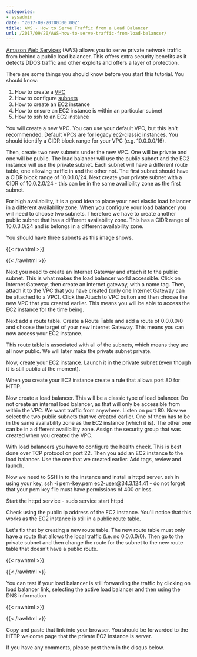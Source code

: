 ```yaml
---
categories:
- sysadmin
date: "2017-09-20T00:00:00Z"
title: AWS - How to Serve Traffic from a Load Balancer
url: /2017/09/20/AWS-how-to-serve-traffic-from-load-balancer/
---
```


[Amazon Web Services](http://aws.amazon.com) (AWS) allows you to serve private network traffic from behind a public load balancer. This offers extra security benefits as it detects DDOS traffic and other exploits and offers a layer of protection.

There are some things you should know before you start this tutorial. You should know:

1. How to create a [VPC](https://en.wikipedia.org/wiki/Virtual_private_cloud)
1. How to configure [subnets](https://en.wikipedia.org/wiki/Subnetwork)
1. How to create an EC2 instance
1. How to ensure an EC2 instance is within an particular subnet
1. How to ssh to an EC2 instance

You will create a new VPC. You can use your default VPC, but this isn't recommended. Default VPCs are for legacy ec2-classic instances. You should identify a CIDR block range for your VPC (e.g. 10.0.0.0/16). 

Then, create two new subnets under the new VPC. One will be private and one will be public. The load balancer will use the public subnet and the EC2 instance will use the private subnet. Each subnet will have a different route table, one allowing traffic in and the other not. The first subnet should have a CIDR block range of 10.0.1.0/24. Next create your private subnet with a CIDR of 10.0.2.0/24 - this can be in the same availibility zone as the first subnet.

For high availability, it is a good idea to place your next elastic load balancer in a different availability zone. When you configure your load balancer you will need to choose two subnets. Therefore we have to create another public subnet that has a different availability zone. This has a CIDR range of 10.0.3.0/24 and is belongs in a different availability zone.

You should have three subnets as this image shows.

{{< rawhtml >}}
<blockquote class="imgur-embed-pub" lang="en" data-id="a/KFrjH"><a href="//imgur.com/KFrjH"></a></blockquote><script async src="//s.imgur.com/min/embed.js" charset="utf-8"></script>
{{< /rawhtml >}}

Next you need to create an Internet Gateway and attach it to the public subnet. This is what makes the load balancer  world accessible. Click on Internet Gateway, then create an internet gateway, with a name tag. Then, attach it to the VPC that you have created (only one Internet Gateway can be attached to a VPC). Click the Attach to VPC button and then choose the new VPC that you created earlier. This means you will be able to access the EC2 instance for the time being.

Next add a route table. Create a Route Table and add a route of 0.0.0.0/0 and choose the target of your new Internet Gateway. This means you can now access your EC2 instance. 

This route table is associated with all of the subnets, which means they are all now public. We will later make the private subnet private.

Now, create your EC2 instance. Launch it in the private subnet (even though it is still public at the moment).

When you create your EC2 instance create a rule that allows port 80 for HTTP.

Now create a load balancer. This will be a classic type of load balancer. Do not create an internal load balancer, as that will only be accessible from within the VPC. We want traffic from anywhere. Listen on port 80. Now we select the two public subnets that we created earlier. One of them has to be in the same availability zone as the EC2 instance (which it is). The other one can be in a different availibility zone. Assign the security group that was created when you created the VPC.

With load balancers you have to configure the health check. This is best done over TCP protocol on port 22. Then you add an EC2 instance to the load balancer. Use the one that we created earlier. Add tags, review and launch.

Now we need to SSH in to the instance and install a httpd server. ssh in using your key, ssh -i pem-key.pem ec2-user@34.3.124.41 - do not forget that your pem key file must have permissions of 400 or less.

Start the httpd service - sudo service start httpd

Check using the public ip address of the EC2 instance. You'll notice that this works as the EC2 instance is still in a public route table.

Let's fix that by creating a new route table. The new route table must only have a route that allows the local traffic (i.e. no 0.0.0.0/0). Then go to the private subnet and then change the route for the subnet to the new route table that doesn't have a public route.

{{< rawhtml >}}
<blockquote class="imgur-embed-pub" lang="en" data-id="a/CzkdB"><a href="//imgur.com/CzkdB"></a></blockquote><script async src="//s.imgur.com/min/embed.js" charset="utf-8"></script>
{{< /rawhtml >}}

You can test if your load balancer is still forwarding the traffic by clicking on load balancer link, selecting the active load balancer and then using the DNS information

{{< rawhtml >}}
<blockquote class="imgur-embed-pub" lang="en" data-id="a/mPIkP"><a href="//imgur.com/mPIkP"></a></blockquote><script async src="//s.imgur.com/min/embed.js" charset="utf-8"></script>
{{< /rawhtml >}}

Copy and paste that link into your browser. You should be forwarded to the HTTP welcome page that the private EC2 instance is server.

If you have any comments, please post them in the disqus below. 
